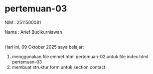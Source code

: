 # pertemuan-03

NIM : 2511500081<br>

Nama : Arief Budikurniawan<br><br>

Hari ini, 09 Oktober 2025 saya belajar:
<ol>
  <li>menggunakan file emmet.html pertemuan-02 untuk file index.html pertemuan-03</li>
  <li>membuat struktur form untuk section contact</li>
</ol>